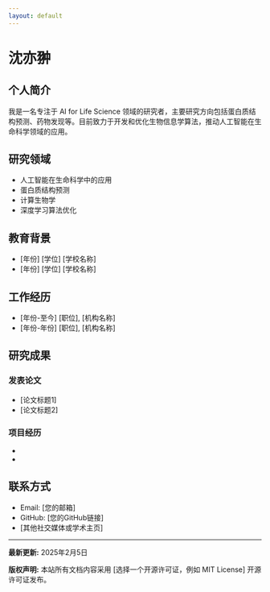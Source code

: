 ```yaml
---
layout: default
---
```

# 沈亦翀

## 个人简介

我是一名专注于 AI for Life Science 领域的研究者，主要研究方向包括蛋白质结构预测、药物发现等。目前致力于开发和优化生物信息学算法，推动人工智能在生命科学领域的应用。

## 研究领域
- 人工智能在生命科学中的应用
- 蛋白质结构预测
- 计算生物学
- 深度学习算法优化

## 教育背景
- [年份] [学位] [学校名称]
- [年份] [学位] [学校名称]

## 工作经历
- [年份-至今] [职位], [机构名称]
- [年份-年份] [职位], [机构名称]

## 研究成果
### 发表论文
- [论文标题1]
- [论文标题2]

### 项目经历
- [项目名称1]: [简短描述]
- [项目名称2]: [简短描述]

## 联系方式
- Email: [您的邮箱]
- GitHub: [您的GitHub链接]
- [其他社交媒体或学术主页]


---

**最新更新:** 2025年2月5日

**版权声明:** 本站所有文档内容采用 [选择一个开源许可证，例如 MIT License] 开源许可证发布。